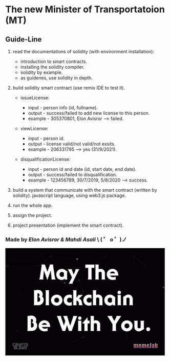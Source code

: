 # The new Minister of Transportatoion (MT)

## Guide-Line

1. read the documentations of solidity (with environment installation):

   - introduction to smart contracts.
   - installing the solidity compiler.
   - solidity by example.
   - as guidenes, use solidity in depth.

2. bulid solidity smart contract (use remix IDE to test it).

   - issueLicense:

     - input - person info (id, fullname).
     - output - success/failed to add new license to this person.
     - example - 305370801, Elon Avisror --> failed.

   - viewLicense:

     - input - person id.
     - output - license valid/not valid/not exsits.
     - example - 206331795 --> yes (31/9/2021).

   - disqualificationLicense:

     - input - person id and date (id, start date, end date).
     - output - success/failed to disqualification.
     - example - 123456789, 30/7/2019, 5/8/2020 --> success.

3. build a system that communicate with the smart contract (written by solidity).
   javascript language, using web3.js package.

4. run the whole app.

5. assign the project.

6. project presentation (implement the smart contract).

### Made by _Elon Avisror & Mahdi Asali_ \ ( ゜ o ゜)ノ

![GitHub Logo](src/logo.gif)
